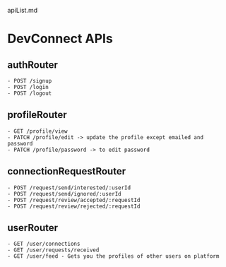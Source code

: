 apiList.md
# DevConnect APIs
## authRouter
	- POST /signup
	- POST /login
	- POST /logout

## profileRouter
	- GET /profile/view
	- PATCH /profile/edit -> update the profile except emailed and password
	- PATCH /profile/password -> to edit password

## connectionRequestRouter
	- POST /request/send/interested/:userId
	- POST /request/send/ignored/:userId
	- POST /request/review/accepted/:requestId
	- POST /request/review/rejected/:requestId

## userRouter
	- GET /user/connections
	- GET /user/requests/received
	- GET /user/feed - Gets you the profiles of other users on platform
